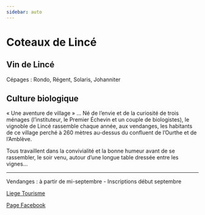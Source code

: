 ```yaml
---
sidebar: auto
---
```

# Coteaux de Lincé
## Vin de Lincé

Cépages : Rondo, Régent, Solaris, Johanniter

## Culture biologique

  « Une aventure de village » ... Né de l’envie et de la curiosité de trois ménages (l’instituteur, le Premier Échevin et un couple de biologistes), le vignoble de Lincé rassemble chaque année, aux vendanges, les habitants de ce village perché à 260 mètres au-dessus du confluent de l’Ourthe et de l’Amblève.

  

Tous travaillent dans la convivialité et la bonne humeur avant de se rassembler, le soir venu, autour d’une longue table dressée entre les vignes…

---
Vendanges : à partir de mi-septembre - Inscriptions début septembre

[Liege Tourisme](https://fr.liegetourisme.be/coteaux-de-lince.html)


[Page Facebook](https://www.facebook.com/Coteaux-de-Linc%C3%A9-585310771674625)
